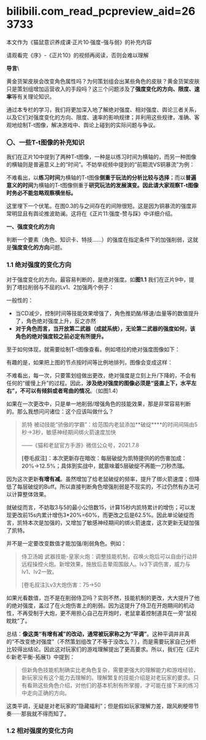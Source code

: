 # bilibili.com\_read\_pcpreview\_aid=263733

本文作为《猫鼠意识养成课·正片10·强度-强与弱》的补充内容

请观看完《序》-《正片10》的视频再阅读，否则会难以理解

**导言**\


&#x20;       黄金货架皮肤会改变角色属性吗？为何策划组会出某些角色的皮肤？黄金货架皮肤只是策划组增加运营收入的手段吗？这三个问题涉及了**强度变化的方向、限度、速率**等有关理论知识。

&#x20;       通过本专栏的学习，我们将更加深入地了解绝对强度、相对强度、舆论三者关系，以及它们对强度变化的方向、限度、速率的影响规律；并利用这些规律，准确、客观地绘制T-t图像，解决游戏中、舆论上碰到的实际问题与争议。

### 〇、一些T-t图像的补充知识

我们在正片10中提到了两种T-t图像，一种是以练习时间为横轴的，而另一种图像的横轴则是普遍意义上的“时间”。不妨举视频中提到的“前期流VS铜暴流”为例：

不难看出，以**练习时间**为横轴的T-t图像**侧重于玩法的分析比较与选择**；而以**普遍意义的时间**为横轴的T-t图像侧重于**研究玩法的发展演变。因此请大家观察T-t图像时务必不能忽略观察横坐标。**

这里埋下一个伏笔。在图0.3的与之间存在的间隙很短。这是因为铜暴流的强度非常明显且有舆论推波助澜。这将在《正片11:强度-赞与踩》中详细介绍。

**一、强度变化的方向**

&#x20;       判断一个要素（角色、知识卡、特技......）的强度在指定条件下的加强削弱，这就是**强度变化的方向**问题。

### **1.1    绝对强度的变化方向**

&#x20;       对于强度变化的方向，最容易判断的，是绝对强度。如**图1.1** 我们在正片9中，提到了塔拉削弱与不屈的Lv1、2加强两个例子：

一般性的：

* 当CD减少，控制时间等技能效果增强了，角色推奶酪/移速/血量等的数值提升了，角色绝对强度上升，反之亦然
* **对于角色而言，当开放第二武器（成就系统），无论第二武器的强度如何，该角色的绝对强度较之前必定有所提升。**

&#x20;       至于如何体现，就需要绘制T-t图像查看。例如塔拉的绝对强度图像如下：

&#x20;       有趣的是，如果把上图的节点按时间等比例地排列，图像会变成这样：

&#x20;       不难看出，每一次，只要策划组做出更改，绝对强度是立刻上升/下降的，不会有任何的“缓慢上升”的过程。因此，**涉及绝对强度的图像必须是“竖直上下，水平左右”，不可以有倾斜或者弯曲的情况**。（如图1.4）

&#x20;       如果在一次更改中，只是单一地削弱/增强角色的技能效果，那是非常容易判断的。那么我想问问诸位：这个应该叫做什么？

> 凯特    被动技能“骄傲的学霸”：给范围内老鼠添加**破绽\*\***的时间间隔由5秒→3秒，敏感神经期间绑火箭速度加快
>
> ——《猫和老鼠官方手游》微信公众号，2021.7.8
>
> **\[卷毛叔注]：本次更新存在暗改：每层破绽为凯特提供的的伤害加成：20%→12.5%；具体到实战中，就意味着5层破绽不再能一刀秒杰瑞。**

&#x20;       因为这次更新**有增有减**。虽然增加了给老鼠破绽的频率，提升了绑火箭速度；但降低了每层破绽的Buff。所以直接判断角色增强削弱是不现实的，不过仍然有办法可以计算整体效果。

&#x20;       就破绽而言，不妨取3与5的最小公倍数15，计算15秒内凯特累计的增伤；可以发现更改前15s内累计增伤3\*20%=60%，而更改之后是62.5%。因此单论破绽而言，凯特本次是加强的，又增加了敏感神经期间的绑火箭速度，这次更新无疑加强了凯特。

&#x20;       并不是一定要改变数值才能加强/削弱角色。例如：

> 侍卫汤姆  武器技能-皇家火炮：调整技能机制，召唤火炮后可以自由行动并远程操控火炮。新增效果，施放后击晕周围敌人。lv3下调伤害，威力与lv1、lv2一致。
>
> \[卷毛叔注]Lv3大炮伤害：75→50

&#x20;       如果光看数值，岂不是在削弱侍卫吗？实则不然，技能机制的更改，大大提升了他的绝对强度，盖过了在火炮伤害上的削弱。因为这提升了侍卫在开炮期间的机动性，不再受制于大炮，更不用担心自己在开炮时，老鼠拿着控制道具在一旁“鼠视眈眈”了。

&#x20;       总结：**像这类“有增有减”的改动，通常被玩家称之为“平调”**。这种平调并非真的“不改变绝对强度”（不然策划组改了不等于没改么？），而是需要玩家自己分析比较得出结论。因此这对玩家们的游戏理解提出了更高要求。所以，我们在《正片6:新老平衡-拓展1》中提到：

> 但新角色技能机制确实比老角色复杂，需要更强大的理解能力和游戏经验，新玩家没有这个能力去理解的。理解繁复的技能介绍是对老玩家的要求。只有看熟这些角色介绍，对他们的基本机制有所掌握，才可能在接下来的练习中走向正确的方向。&#x20;

&#x20;       这类平调，无疑是对老玩家的“隐藏福利”；但是假如玩家理解力差，跟风刷梗带节奏······那我就不得而知了。

### **1.2    相对强度的变化方向**
